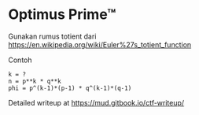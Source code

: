 # Optimus Prime™

Gunakan rumus totient dari https://en.wikipedia.org/wiki/Euler%27s_totient_function

Contoh
```
k = ?
n = p**k * q**k
phi = p^(k-1)*(p-1) * q^(k-1)*(q-1)
```

Detailed writeup at https://mud.gitbook.io/ctf-writeup/